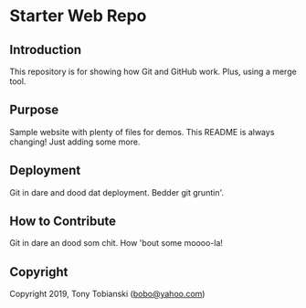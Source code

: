 # Starter Web Repo

## Introduction

This repository is for showing how Git and GitHub work. Plus, using a merge tool.

## Purpose

Sample website with plenty of files for demos. This README is always changing!  Just adding some more.

## Deployment

Git in dare and dood dat deployment. Bedder git gruntin'.

## How to Contribute

Git in dare an dood som chit. How 'bout some moooo-la!

## Copyright

Copyright 2019, Tony Tobianski (bobo@yahoo.com)